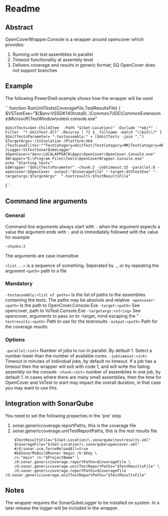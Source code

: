 ﻿# Readme
## Abstract
OpenCoverWrapper.Console is a wrapper around opencover which provides:
1. Running unit test assemblies in parallel
2. Timeout functionality at assembly level
3. Delivers coverage and results in generic format; SQ OpenCover does not support branches


## Example

The following PowerShell example shows how the wrapper will be used

``
function RunUnitTests($CoverageFile,$TestResultsFile) {
    $VSTestExe="$($env:VSSDK140Install)..\Common7\IDE\CommonExtensions\Microsoft\TestWindow\vstest.console.exe"

    $UnitTests=Get-ChildItem  -Path "$(Get-Location)" -Exclude "*obj*" -Filter  "*.UnitTest.dll" -Recurse | ?{ $_.fullname -match "\\bin\\?" }
    $UnitTestsParameter= "-testassembly:" + ($UnitTests -join ",")
    $TargetArgs='/InIsolation /Platform:X64 /TestCaseFilter:""TestCategory=UnitTest|TestCategory=MM|TestCategory=HDF5|TestCategory=ESIEDECODE|TestCategory=Fwdb"" /Logger:VsTestSonarQubeLogger'
    $OpenCover="$env:LOCALAPPDATA\Apps\OpenCover\OpenCover.Console.exe"
    $Wrapper="E:\Program Files\Tools\OpenCoverWrapper.Console.exe"
    echo "Starting tests"
    &$Wrapper "$UnitTestsParameter" -chunk:2 -jobtimeout:15 -parallel:6 -opencover:$OpenCover -output:"$CoverageFile" "-target:$VSTestExe" "-targetargs:$TargetArgs"  "-testresults:$TestResultsFile"

}``

## Command line arguments
### General
Command line arguments always start with `-` when the argument expects a value the argument ends with `:` and is immediately followed with the value
for example
```
-chunks:2
```
The arguments are case insensitive

`<list...>` is a sequence of something. Seperated by `,`, or by repeating the argument
`<path>` path to a file


### Mandatory
`-testassembly:<list of paths>` Is the list of paths to the assemblies containing the tests. The paths may be absolute and relative
`-opencover:<path>` Is the path to OpenCover.Console.Exe
`-target:<path>` See opencover, path to VsTest.Console.Exe
`-targetargs:<string>` See opencover, arguments to pass on to -target, mind escaping the "
`-testresults:<path>` Path to use for the testresults
`-output:<path>` Path for the coverage results
### Options
`-parallel:<int>` Number of jobs to run in parallel. By default 1. Select a number lower than the number of available cores.
`-jobtimeout:<int>` Timeout in minutes of individual jobs, by default no timeout. If a job has a timeout then the wrapper will exit with code 1, 
and will write the failing assembly on the console
`-chunk:<int>` number of assemblies in one job, by default 1. In cases where there are many small assemblies, then the time for OpenCover and VsTest to start
may impact the overall duration, in that case you may want to use this.


## Integration with SonarQube
You need to set the following properties in the 'pre' step
1. sonar.genericcoverage.reportPaths, this is the coverage file
2. sonar.genericcoverage.unitTestReportPaths, this is the rest results file
```
    $TestResultsFile="$(Get-Location)\.sonarqube\testresults.xml"
    $CoverageFile="$(Get-Location)\.sonarqube\opencover.xml"
    #/d:sonar.scm.forceReloadAll=true
    #&$SonarMsBuildRunner begin /k:$Key \
    /v:"main" /n:"$ProjectName" \
    /d:sonar.genericcoverage.reportPaths=$CoverageFile \
    /d:sonar.genericcoverage.unitTestReportPaths="$TestResultsFile" \
    /d:sonar.genericcoverage.reportPaths=$CoverageFile /d:sonar.genericcoverage.unitTestReportPaths="$TestResultsFile"
```
## Notes
The wrapper requires the SonarQubeLogger to be installed on system. In a later release the logger will be included in the
wrapper.


